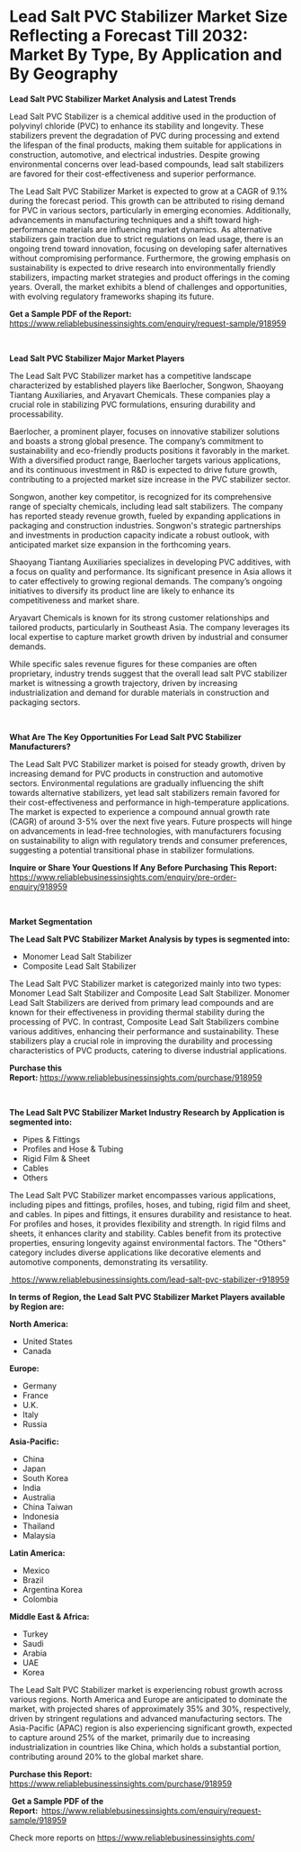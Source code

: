 <p><h1>Lead Salt PVC Stabilizer Market Size Reflecting a Forecast Till 2032: Market By Type, By Application and By Geography</h1></p><p><strong>Lead Salt PVC Stabilizer Market Analysis and Latest Trends</strong></p>
<p><p>Lead Salt PVC Stabilizer is a chemical additive used in the production of polyvinyl chloride (PVC) to enhance its stability and longevity. These stabilizers prevent the degradation of PVC during processing and extend the lifespan of the final products, making them suitable for applications in construction, automotive, and electrical industries. Despite growing environmental concerns over lead-based compounds, lead salt stabilizers are favored for their cost-effectiveness and superior performance.</p><p>The Lead Salt PVC Stabilizer Market is expected to grow at a CAGR of 9.1% during the forecast period. This growth can be attributed to rising demand for PVC in various sectors, particularly in emerging economies. Additionally, advancements in manufacturing techniques and a shift toward high-performance materials are influencing market dynamics. As alternative stabilizers gain traction due to strict regulations on lead usage, there is an ongoing trend toward innovation, focusing on developing safer alternatives without compromising performance. Furthermore, the growing emphasis on sustainability is expected to drive research into environmentally friendly stabilizers, impacting market strategies and product offerings in the coming years. Overall, the market exhibits a blend of challenges and opportunities, with evolving regulatory frameworks shaping its future.</p></p>
<p><strong>Get a Sample PDF of the Report:&nbsp;</strong> <a href="https://www.reliablebusinessinsights.com/enquiry/request-sample/918959?utm_campaign=2094&utm_medium=2&utm_source=Github&utm_content=ia&utm_term=01022025&utm_id=lead-salt-pvc-stabilizer">https://www.reliablebusinessinsights.com/enquiry/request-sample/918959</a></p>
<p>&nbsp;</p>
<p><strong>Lead Salt PVC Stabilizer Major Market Players</strong></p>
<p><p>The Lead Salt PVC Stabilizer market has a competitive landscape characterized by established players like Baerlocher, Songwon, Shaoyang Tiantang Auxiliaries, and Aryavart Chemicals. These companies play a crucial role in stabilizing PVC formulations, ensuring durability and processability.</p><p>Baerlocher, a prominent player, focuses on innovative stabilizer solutions and boasts a strong global presence. The company’s commitment to sustainability and eco-friendly products positions it favorably in the market. With a diversified product range, Baerlocher targets various applications, and its continuous investment in R&D is expected to drive future growth, contributing to a projected market size increase in the PVC stabilizer sector.</p><p>Songwon, another key competitor, is recognized for its comprehensive range of specialty chemicals, including lead salt stabilizers. The company has reported steady revenue growth, fueled by expanding applications in packaging and construction industries. Songwon's strategic partnerships and investments in production capacity indicate a robust outlook, with anticipated market size expansion in the forthcoming years.</p><p>Shaoyang Tiantang Auxiliaries specializes in developing PVC additives, with a focus on quality and performance. Its significant presence in Asia allows it to cater effectively to growing regional demands. The company’s ongoing initiatives to diversify its product line are likely to enhance its competitiveness and market share.</p><p>Aryavart Chemicals is known for its strong customer relationships and tailored products, particularly in Southeast Asia. The company leverages its local expertise to capture market growth driven by industrial and consumer demands.</p><p>While specific sales revenue figures for these companies are often proprietary, industry trends suggest that the overall lead salt PVC stabilizer market is witnessing a growth trajectory, driven by increasing industrialization and demand for durable materials in construction and packaging sectors.</p></p>
<p>&nbsp;</p>
<p><strong>What Are The Key Opportunities For Lead Salt PVC Stabilizer Manufacturers?</strong></p>
<p><p>The Lead Salt PVC Stabilizer market is poised for steady growth, driven by increasing demand for PVC products in construction and automotive sectors. Environmental regulations are gradually influencing the shift towards alternative stabilizers, yet lead salt stabilizers remain favored for their cost-effectiveness and performance in high-temperature applications. The market is expected to experience a compound annual growth rate (CAGR) of around 3-5% over the next five years. Future prospects will hinge on advancements in lead-free technologies, with manufacturers focusing on sustainability to align with regulatory trends and consumer preferences, suggesting a potential transitional phase in stabilizer formulations.</p></p>
<p><strong>Inquire or Share Your Questions If Any Before Purchasing This Report:</strong> <a href="https://www.reliablebusinessinsights.com/enquiry/pre-order-enquiry/918959?utm_campaign=2094&utm_medium=2&utm_source=Github&utm_content=ia&utm_term=01022025&utm_id=lead-salt-pvc-stabilizer">https://www.reliablebusinessinsights.com/enquiry/pre-order-enquiry/918959</a></p>
<p>&nbsp;</p>
<p><strong>Market Segmentation</strong></p>
<p><strong>The Lead Salt PVC Stabilizer Market Analysis by types is segmented into:</strong></p>
<p><ul><li>Monomer Lead Salt Stabilizer</li><li>Composite Lead Salt Stabilizer</li></ul></p>
<p><p>The Lead Salt PVC Stabilizer market is categorized mainly into two types: Monomer Lead Salt Stabilizer and Composite Lead Salt Stabilizer. Monomer Lead Salt Stabilizers are derived from primary lead compounds and are known for their effectiveness in providing thermal stability during the processing of PVC. In contrast, Composite Lead Salt Stabilizers combine various additives, enhancing their performance and sustainability. These stabilizers play a crucial role in improving the durability and processing characteristics of PVC products, catering to diverse industrial applications.</p></p>
<p><strong>Purchase this Report:&nbsp;</strong><a href="https://www.reliablebusinessinsights.com/purchase/918959?utm_campaign=2094&utm_medium=2&utm_source=Github&utm_content=ia&utm_term=01022025&utm_id=lead-salt-pvc-stabilizer">https://www.reliablebusinessinsights.com/purchase/918959</a></p>
<p>&nbsp;</p>
<p><strong>The Lead Salt PVC Stabilizer Market Industry Research by Application is segmented into:</strong></p>
<p><ul><li>Pipes & Fittings</li><li>Profiles and Hose & Tubing</li><li>Rigid Film & Sheet</li><li>Cables</li><li>Others</li></ul></p>
<p><p>The Lead Salt PVC Stabilizer market encompasses various applications, including pipes and fittings, profiles, hoses, and tubing, rigid film and sheet, and cables. In pipes and fittings, it ensures durability and resistance to heat. For profiles and hoses, it provides flexibility and strength. In rigid films and sheets, it enhances clarity and stability. Cables benefit from its protective properties, ensuring longevity against environmental factors. The "Others" category includes diverse applications like decorative elements and automotive components, demonstrating its versatility.</p></p>
<p><a href="https://www.reliablebusinessinsights.com/lead-salt-pvc-stabilizer-r918959?utm_campaign=2094&utm_medium=2&utm_source=Github&utm_content=ia&utm_term=01022025&utm_id=lead-salt-pvc-stabilizer">&nbsp;https://www.reliablebusinessinsights.com/lead-salt-pvc-stabilizer-r918959</a></p>
<p><strong>In terms of Region, the Lead Salt PVC Stabilizer Market Players available by Region are:</strong></p>
<p>
    <p> <strong> North America: </strong>
        <ul>
            <li>United States</li>
            <li>Canada</li>
        </ul>
        </p> 
    <p> <strong> Europe: </strong>
        <ul>
            <li>Germany</li>
            <li>France</li>
            <li>U.K.</li>
            <li>Italy</li>
            <li>Russia</li>
        </ul>
        </p> 
    <p> <strong> Asia-Pacific: </strong>
        <ul>
            <li>China</li>
            <li>Japan</li>
            <li>South Korea</li>
            <li>India</li>
            <li>Australia</li>
            <li>China Taiwan</li>
            <li>Indonesia</li>
            <li>Thailand</li>
            <li>Malaysia</li>
        </ul>
        </p> 
    <p> <strong> Latin America: </strong>
        <ul>
            <li>Mexico</li>
            <li>Brazil</li>
            <li>Argentina Korea</li>
            <li>Colombia</li>
        </ul>
        </p> 
    <p> <strong> Middle East & Africa: </strong>
        <ul>
            <li>Turkey</li>
            <li>Saudi</li>
            <li>Arabia</li>
            <li>UAE</li>
            <li>Korea</li>
        </ul>
    </p>
    </p>
<p><p>The Lead Salt PVC Stabilizer market is experiencing robust growth across various regions. North America and Europe are anticipated to dominate the market, with projected shares of approximately 35% and 30%, respectively, driven by stringent regulations and advanced manufacturing sectors. The Asia-Pacific (APAC) region is also experiencing significant growth, expected to capture around 25% of the market, primarily due to increasing industrialization in countries like China, which holds a substantial portion, contributing around 20% to the global market share.</p></p>
<p><strong>Purchase this Report: </strong><a href="https://www.reliablebusinessinsights.com/purchase/918959?utm_campaign=2094&utm_medium=2&utm_source=Github&utm_content=ia&utm_term=01022025&utm_id=lead-salt-pvc-stabilizer">https://www.reliablebusinessinsights.com/purchase/918959</a></p>
<p>&nbsp;<strong>Get a Sample PDF of the Report:&nbsp;&nbsp;</strong><a href="https://www.reliablebusinessinsights.com/enquiry/request-sample/918959?utm_campaign=2094&utm_medium=2&utm_source=Github&utm_content=ia&utm_term=01022025&utm_id=lead-salt-pvc-stabilizer">https://www.reliablebusinessinsights.com/enquiry/request-sample/918959</a></p>
<p><strong></strong></p>
<p>Check more reports on <a href="https://www.reliablebusinessinsights.com/?utm_campaign=2094&utm_medium=2&utm_source=Github&utm_content=ia&utm_term=01022025&utm_id=lead-salt-pvc-stabilizer">https://www.reliablebusinessinsights.com/</a></p>